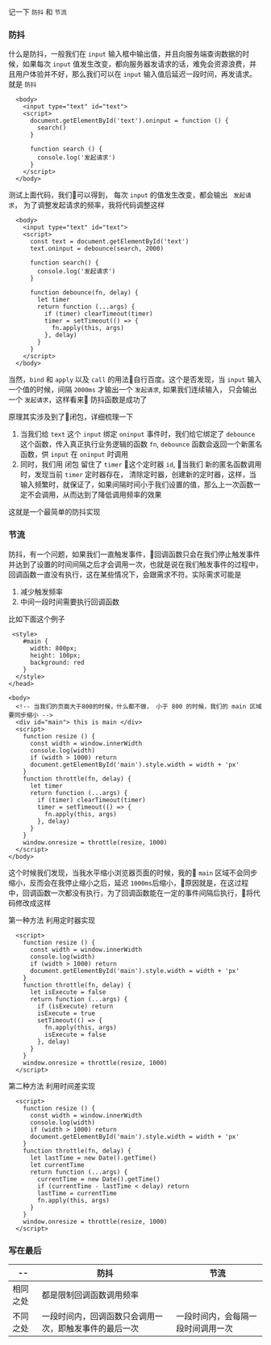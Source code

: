 

记一下 `防抖` 和 `节流`


### 防抖


什么是防抖，一般我们在 `input` 输入框中输出值，并且向服务端查询数据的时候，如果每次 `input` 值发生改变，都向服务器发请求的话，难免会资源浪费，并且用户体验并不好，那么我们可以在 `input` 输入值后延迟一段时间，再发请求。就是 `防抖`

```
  <body>
    <input type="text" id="text">
    <script>
      document.getElementById('text').oninput = function () {
        search()
      }

      function search () {
        console.log('发起请求')
      }
    </script>
  </body>
```

测试上面代码，我们可以得到， 每次 `input` 的值发生改变，都会输出 ` 发起请求`， 为了调整发起请求的频率，我将代码调整这样

```
  <body>
    <input type="text" id="text">
    <script>
      const text = document.getElementById('text')
      text.oninput = debounce(search, 2000)

      function search() {
        console.log('发起请求')
      }

      function debounce(fn, delay) {
        let timer
        return function (...args) {
          if (timer) clearTimeout(timer)
          timer = setTimeout(() => {
            fn.apply(this, args)
          }, delay)
        }
      }
    </script>
  </body>

```

当然，`bind` 和 `apply` 以及 `call` 的用法自行百度。这个是否发现，当 `input` 输入一个值的时候，间隔 `2000ms` 才输出一个 `发起请求`, 如果我们连续输入， 只会输出一个 `发起请求`，这样看来 防抖函数是成功了

原理其实涉及到了闭包，详细梳理一下

1. 当我们给 `text` 这个 `input` 绑定 `oninput` 事件时，我们给它绑定了 `debounce` 这个函数，传入真正执行业务逻辑的函数 `fn`, `debounce` 函数会返回一个新匿名函数，供 `input` 在 `oninput` 时调用
2. 同时，我们用 闭包 留住了 `timer` 这个定时器 `id`, 当我们 新的匿名函数调用时，发现当前 `timer` 定时器存在， 清除定时器，创建新的定时器，这样，当输入频繁时，就保证了，如果间隔时间小于我们设置的值，那么上一次函数一定不会调用，从而达到了降低调用频率的效果

这就是一个最简单的防抖实现

### 节流

防抖，有一个问题，如果我们一直触发事件，回调函数只会在我们停止触发事件并达到了设置的时间间隔之后才会调用一次，也就是说在我们触发事件的过程中，回调函数一直没有执行，这在某些情况下，会跟需求不符。实际需求可能是
1. 减少触发频率
2. 中间一段时间需要执行回调函数

比如下面这个例子

```
 <style>
    #main {
      width: 800px;
      height: 100px;
      background: red
    }
  </style>
</head>

<body>
  <!-- 当我们的页面大于800的时候，什么都不做， 小于 800 的时候，我们的 main 区域要同步缩小 -->
  <div id="main"> this is main </div>
  <script>
    function resize () {
      const width = window.innerWidth
      console.log(width)
      if (width > 1000) return
      document.getElementById('main').style.width = width + 'px'
    }
    function throttle(fn, delay) {
      let timer
      return function (...args) {
        if (timer) clearTimeout(timer)
        timer = setTimeout(() => {
          fn.apply(this, args)
        }, delay)
      }
    }
    window.onresize = throttle(resize, 1000)
  </script>
</body>

```
这个时候我们发现，当我水平缩小浏览器页面的时候，我的 `main` 区域不会同步缩小，反而会在我停止缩小之后，延迟 `1000ms`后缩小，原因就是，在这过程中，回调函数一次都没有执行，为了回调函数能在一定的事件间隔后执行，将代码修改成这样


第一种方法
 利用定时器实现

```
  <script>
    function resize () {
      const width = window.innerWidth
      console.log(width)
      if (width > 1000) return
      document.getElementById('main').style.width = width + 'px'
    }
    function throttle(fn, delay) {
      let isExecute = false
      return function (...args) {
        if (isExecute) return
        isExecute = true
        setTimeout(() => {
          fn.apply(this, args)
          isExecute = false
        }, delay)
      }
    }
    window.onresize = throttle(resize, 1000)
  </script>
```

第二种方法
  利用时间差实现

```
  <script>
    function resize () {
      const width = window.innerWidth
      console.log(width)
      if (width > 1000) return
      document.getElementById('main').style.width = width + 'px'
    }
    function throttle(fn, delay) {
      let lastTime = new Date().getTime()
      let currentTime
      return function (...args) {
        currentTime = new Date().getTime()
        if (currentTime - lastTime < delay) return 
        lastTime = currentTime
        fn.apply(this, args)
      }
    }
    window.onresize = throttle(resize, 1000)
  </script>
```

### 写在最后
|--|防抖|节流|
|----|----|----|
|相同之处|都是限制回调函数调用频率|
|不同之处|一段时间内，回调函数只会调用一次，即触发事件的最后一次|一段时间内，会每隔一段时间调用一次|
